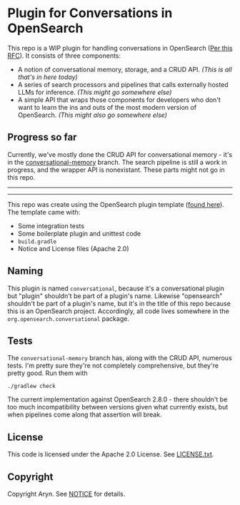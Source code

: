 # Plugin for Conversations in OpenSearch
This repo is a WIP plugin for handling conversations in OpenSearch ([Per this RFC](https://github.com/opensearch-project/ml-commons/issues/1150)).
It consists of three components: 
 - A notion of conversational memory, storage, and a CRUD API. _(This is all that's in here today)_
 - A series of search processors and pipelines that calls externally hosted LLMs for inference. _(This might go somewhere else)_
 - A simple API that wraps those components for developers who don't want to learn the ins and outs of the most modern version of OpenSearch. _(This might also go somewhere else)_

## Progress so far
Currently, we've mostly done the CRUD API for conversational memory - it's in the [conversational-memory](https://github.com/aryn-ai/conversational-opensearch/tree/conversational-memory) branch.
The search pipeline is still a work in progress, and the wrapper API is nonexistant. These parts might not go in this repo.

---
---
This repo was create using the OpenSearch plugin template ([found here](https://github.com/opensearch-project/opensearch-plugin-template-java)).
The template came with:
 - Some integration tests
 - Some boilerplate plugin and unittest code
 - `build.gradle`
 - Notice and License files (Apache 2.0)

## Naming
This plugin is named `conversational`, because it's a conversational plugin but "plugin" shouldn't be part of a plugin's name. 
Likewise "opensearch" shouldn't be part of a plugin's name, but it's in the title of this repo because this is an OpenSearch project.
Accordingly, all code lives somewhere in the `org.opensearch.conversational` package.

## Tests
The `conversational-memory` branch has, along with the CRUD API, numerous tests.
I'm pretty sure they're not completely comprehensive, but they're pretty good.
Run them with 

```
./gradlew check
```

The current implementation against OpenSearch 2.8.0 - there shouldn't be too much incompatibility between versions given what currently exists, but when pipelines come along that assertion will break.



## License
This code is licensed under the Apache 2.0 License. See [LICENSE.txt](LICENSE.txt).

## Copyright
Copyright Aryn. See [NOTICE](NOTICE.txt) for details.
